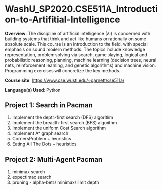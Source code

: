 # WashU_SP2020.CSE511A_Introduction-to-Artifitial-Intelligence

**Overview**: The discipline of artificial intelligence (AI) is concerned with building systems that think and act like humans or rationally on some absolute scale. This course is an introduction to the field, with special emphasis on sound modern methods. The topics include knowledge representation, problem solving via search, game playing, logical and probabilistic reasoning, planning, machine learning (decision trees, neural nets, reinforcement learning, and genetic algorithms) and machine vision. Programming exercises will concretize the key methods.  

**Course site**: https://www.cse.wustl.edu/~garnett/cse511a/  

**Language(s) Used**: Python  

## Project 1: Search in Pacman
1. Implement the depth-first search (DFS) algorithm  
2. Implement the breadth-first search (BFS) algorithm  
3. Implement the uniform Cost Search algorithm  
4. Implement A* graph search  
5. CornersProblem + heuristics  
6. Eating All The Dots + heuristics

## Project 2: Multi-Agent Pacman
1. minimax search  
2. expectimax search
3. pruning - alpha-beta/ minimax/ limit depth

